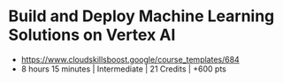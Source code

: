 # Build and Deploy Machine Learning Solutions on Vertex AI

- https://www.cloudskillsboost.google/course_templates/684
- 8 hours 15 minutes | Intermediate | 21 Credits | +600 pts
